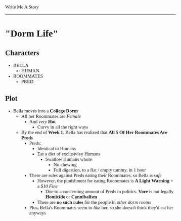 <style>
	body {
		font-size: 15px;
		font-family: Verdana;
	};
</style>

Write Me A Story
****************
"Dorm Life"
===========

Characters
----------
- BELLA
	- HUMAN
- ROOMMATES
	- PRED

Plot
----
- Bella moves into a __College Dorm__
	- All her Roommates are _Female_
		- And _very_ __Hot__
			- Curvy in all the right ways
	- By the end of __Week 1__, Bella has realized that __All 5 Of Her Roommates Are Preds__
		- Preds:
			- Identical to Humans
			- Eat a diet of exclusivley Humans
				- Swallow Humans whole
					- No chewing
					- Full digestion, to a flat / empty tummy, in 1 hour
		- There are rules against Preds eating their Roommates, so Bella is _safe_
			- However, the punishment for eating Roommates is __A Light Warning__ + a _$10 Fine_
				- Due to a concerning amount of Preds in politics, __Vore__ is not legally __Homicide__ or __Cannibalism__
			- There are __no such rules__ for the people in _other dorm rooms_
		- Plus, Bella's Roommates seem to _like_ her, so she doesn't think they'd eat her anyways